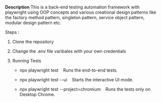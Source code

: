 **Description**
This is a back-end testing automation framework with playwright using OOP concepts and various creational design patterns like the factory method pattern, singleton pattern, service object pattern, modular design pattern etc.

Steps :

1) Clone the repository
2) Change the .env file varibales with your own credentials
3) Running Tests

    - npx playwright test
    Runs the end-to-end tests.

    - npx playwright test --ui
    Starts the interactive UI mode.

    - npx playwright test --project=chromium
    Runs the tests only on Desktop Chrome.
